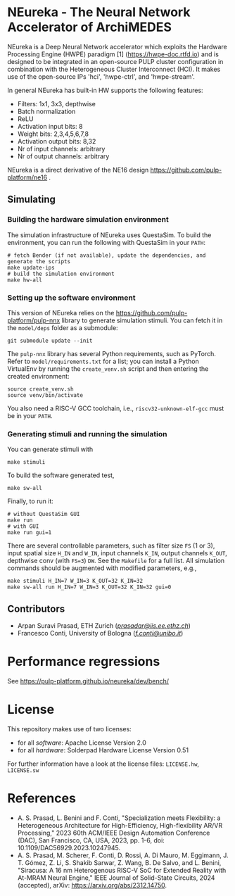# NEureka - The Neural Network Accelerator of ArchiMEDES
NEureka is a Deep Neural Network accelerator which exploits the Hardware Processing Engine (HWPE) paradigm [1]  (https://hwpe-doc.rtfd.io) and is designed to be integrated in an open-source PULP cluster configuration in combination with the Heterogeneous Cluster Interconnect (HCI). It makes use of the open-source IPs 'hci', 'hwpe-ctrl', and 'hwpe-stream'.
 
In general NEureka has built-in HW supports the following features:
 
- Filters: 1x1, 3x3, depthwise
- Batch normalization
- ReLU
- Activation input bits: 8
- Weight bits: 2,3,4,5,6,7,8
- Activation output bits: 8,32
- Nr of input channels: arbitrary
- Nr of output channels: arbitrary
 
NEureka is a direct derivative of the NE16 design https://github.com/pulp-platform/ne16 .

## Simulating

### Building the hardware simulation environment
The simulation infrastructure of NEureka uses QuestaSim.
To build the environment, you can run the following with QuestaSim in your `PATH`:
```
# fetch Bender (if not available), update the dependencies, and generate the scripts
make update-ips
# build the simulation environment
make hw-all
```

### Setting up the software environment
This version of NEureka relies on the https://github.com/pulp-platform/pulp-nnx library to generate simulation stimuli. You can fetch it in the `model/deps` folder as a submodule:
```
git submodule update --init
```
The `pulp-nnx` library has several Python requirements, such as PyTorch. Refer to `model/requirements.txt` for a list; you can install a Python VirtualEnv by running the `create_venv.sh` script and then entering the created environment:
```
source create_venv.sh
source venv/bin/activate
```
You also need a RISC-V GCC toolchain, i.e., `riscv32-unknown-elf-gcc` must be in your `PATH`.

### Generating stimuli and running the simulation
You can generate stimuli with
```
make stimuli 
```
To build the software generated test,
```
make sw-all
```
Finally, to run it:
```
# without QuestaSim GUI
make run
# with GUI
make run gui=1
```
There are several controllable parameters, such as filter size `FS` (1 or 3), input spatial size `H_IN` and `W_IN`, input channels `K_IN`, output channels `K_OUT`, depthwise conv (with `FS=3`) `DW`.
See the `Makefile` for a full list. All simulation commands should be augmented with modified parameters, e.g.,
```
make stimuli H_IN=7 W_IN=3 K_OUT=32 K_IN=32
make sw-all run H_IN=7 W_IN=3 K_OUT=32 K_IN=32 gui=0
```

## Contributors
- Arpan Suravi Prasad, ETH Zurich (*prasadar@iis.ee.ethz.ch*)
- Francesco Conti, University of Bologna (*f.conti@unibo.it*)

# Performance regressions
See https://pulp-platform.github.io/neureka/dev/bench/
 
# License
This repository makes use of two licenses:
- for all *software*: Apache License Version 2.0
- for all *hardware*: Solderpad Hardware License Version 0.51
 
For further information have a look at the license files: `LICENSE.hw`, `LICENSE.sw`

# References
- A. S. Prasad, L. Benini and F. Conti, "Specialization meets Flexibility: a Heterogeneous Architecture for High-Efficiency, High-flexibility AR/VR Processing," 2023 60th ACM/IEEE Design Automation Conference (DAC), San Francisco, CA, USA, 2023, pp. 1-6, doi: 10.1109/DAC56929.2023.10247945.
- A. S. Prasad, M. Scherer, F. Conti, D. Rossi, A. Di Mauro, M. Eggimann, J. T. Gómez, Z. Li, S. Shakib Sarwar, Z. Wang, B. De Salvo, and L. Benini, "Siracusa: A 16 nm Heterogenous RISC-V SoC for Extended Reality with At-MRAM Neural Engine," IEEE Journal of Solid-State Circuits, 2024 (accepted), arXiv: https://arxiv.org/abs/2312.14750.